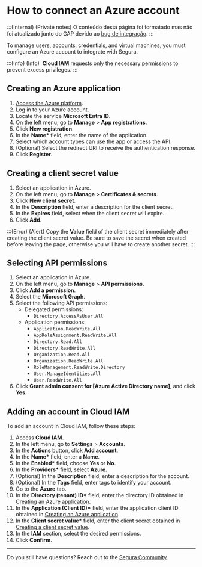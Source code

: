 # How to connect an Azure account

:::(Internal) (Private notes)
O conteúdo desta página foi formatado mas não foi atualizado junto do GAP devido ao [bug de integração](https://mt4.atlassian.net/browse/SSGR-3305). 
:::

To manage users, accounts, credentials, and virtual machines, you must configure an Azure account to integrate with Segura.

:::(Info) (Info)
 **Cloud IAM** requests only the necessary permissions to prevent excess privileges.
:::

## Creating an Azure application

1. [Access the Azure platform](https://portal.azure.com/).  
2. Log in to your Azure account.  
3. Locate the service **Microsoft Entra ID**.  
4. On the left menu, go to **Manage** > **App registrations**.  
5. Click **New registration**.  
6. In the **Name\*** field, enter the name of the application.  
7. Select which account types can use the app or access the API.  
8. (Optional) Select the redirect URI to receive the authentication response.  
9. Click **Register**.

## Creating a client secret value

1. Select an application in Azure.
2. On the left menu, go to **Manage** > **Certificates & secrets**.
3. Click **New client secret**.
4. In the **Description** field, enter a description for the client secret.
5. In the **Expires** field, select when the client secret will expire.
6. Click **Add**.

:::(Error) (Alert) 
Copy the **Value** field of the client secret immediately after creating the client secret value. Be sure to save the secret when created before leaving the page, otherwise you will have to create another secret.
:::

## Selecting API permissions

1. Select an application in Azure.  
2. On the left menu, go to **Manage** \> **API permissions**.  
3. Click **Add a permission**.  
4. Select the **Microsoft Graph**.  
5. Select the following API permissions:  
    - Delegated permissions:
        - ```Directory.AccessAsUser.All```
    - Application permissions:
        - ```Application.ReadWrite.All```
        - ```AppRoleAssignment.ReadWrite.All```
        - ```Directory.Read.All```
        - ```Directory.ReadWrite.All```
        - ```Organization.Read.All```
        - ```Organization.ReadWrite.All```
        - ```RoleManagement.ReadWrite.Directory```
        - ```User.ManageIdentities.All```
        - ```User.ReadWrite.All```
6. Click **Grant admin consent for [Azure Active Directory name]**, and click **Yes**.

## Adding an account in Cloud IAM

To add an account in Cloud IAM, follow these steps:

1. Access **Cloud IAM**.  
2. In the left menu, go to **Settings** \> **Accounts**.  
3. In the **Actions** button, click **Add account**.  
4. In the **Name\*** field, enter a **Name**.  
5. In the **Enabled\*** field, choose **Yes** or **No**.  
6. In the **Providers\*** field, select **Azure**.  
7. (Optional) In the **Description** field, enter a description for the account.  
8. (Optional) In the **Tags** field, enter tags to identify your account.  
9. Go to the **Azure** tab.  
10. In the **Directory (tenant) ID\*** field, enter the directory ID obtained in [Creating an Azure application](/v4/docs/cloud-iam-connect-an-azure-account#creating-an-azure-application).  
11. In the **Application (Client ID)\*** field, enter the application client ID obtained in [Creating an Azure application](/v4/docs/cloud-iam-connect-an-azure-account#creating-an-azure-application).  
12. In the **Client secret value\*** field, enter the client secret obtained in [Creating a client secret value](/v4/docs/cloud-iam-connect-an-azure-account#creating-a-client-secret-value).  
13. In the **IAM** section, select the desired permissions.  
14. Click **Confirm**.

---
Do you still have questions? Reach out to the [Segura Community](https://community.Segura.io/).
